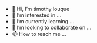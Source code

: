 - 👋 Hi, I’m timothy louque
- 👀 I’m interested in ...
- 🌱 I’m currently learning ...
- 💞️ I’m looking to collaborate on ...
- 📫 How to reach me ...

<!---
timmylouque/timmylouque is a ✨ special ✨ repository because its `README.md` (this file) appears on your GitHub profile.
You can click the Preview link to take a look at your changes.
--->
